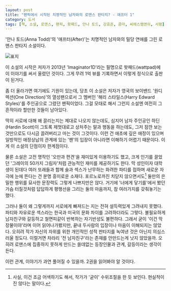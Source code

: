 ```yaml
---
layout: post
title: "팬픽에서 시작된 치명적인 남자와의 로맨스 판타지? - 애프터 1"
category: 도서
tags: [책, 소설, 로맨스, 팬픽, 왓패드, 안나 토드, 강효준, 콤마, 씨에스엠앤이, 서평]
---
```


'안나 토드(Anna Todd)'의
'애프터(After)'는
치명적인 남자와의 밀당 연애를 그린 로맨스 판타지 소설이다.

![표지](https://lh3.googleusercontent.com/Amxl7tCakbQGgCze52QyuD9f4lOruDiKzwSw_frE67Zs-HjhTCtc6y-n_SXgbKUOuWnI2yT_VxNfzg=s480)

이 소설의 시작은
저자가 2013년 'Imaginator1D'라는 필명으로 왓패드(wattpad)에 이 이야기를 써서 올렸던 것이다.
그게 무려 1억 뷰를 기록하면서 이렇게 정식으로 출판이 된거다.

좀 더 올라가면 여기에도 기원이 있는데,
당초 이 소설은 저자가 영국의 보이밴드 '원디렉션(One Direction)'의 열성팬으로서
그 멤버인 '해리 스타일스(Harry Edward Styles)'를 주인공으로 그렸던 팬픽이었다.
그걸 모태로 해서 그런지 소설엔 여전히 그 흔적이라 할만한 것들이 남아있다.

딱히 서로에 대해 왜 끌리는지는 제대로 나오지 않는데도,
심지어 남자 주인공인 하딘(Hardin Scott)이 그토록 제멋대로고 상처주는 말과 행동을 하는데도,
그저 잠깐 보는 것만으로도 다시금 끌려버리고 마는 것이 그것이다.
이런 건 애초에 깊은 애정이 있으며 일방적인 애정상납의 관계에 있는 '팬'의 입장이 아니라면 이해하기 어렵기 때문이다.
이게 이 소설의 단점이자 한계점이다.

물론 소설은 고전 명작인 '오만과 편견'을 재미있게 이용하기도 했고,
크게 인기를 끌었던 '그레이의 50가지 그림자'처럼 관능적인 재미를 제공하기도 한다.
막 성인이자 대학생이 된데다
여러 또래들과 함께 술과 섹스가 난무하는 화려한 파티를 접하며
새로운 자극에 눈에 뜬다는 건 분명 흥미로운 소재다.
포르노로까진 치닫지 않으면서도[^1] 둘만의 은밀한 행위를 묘사한 문장력도 그렇게 나쁘지만은 않다.
거기에 '너에게 닿기를'에서 봤던 가슴 터질것처럼 답답하게 평행선을 그리는 둘의 마음까지,
참 여러가지를 갖춰놓기는 했다.

[^1]: 사실, 이건 조금 어색하기도 해서, 작가가 '굳이' 수위조절을 한 듯 보인다. 현실적이진 않다는 말이다.

그러나 둘이 왜 그렇게까지 서로에게 빠져드는 지는 전혀 설득력있게 그려내지 못했다.
파티와 자유로운 섹스라는 한국과 미국의 문화 차이를 고려하더라도 그렇다.
불필요하게 남자친구와 갈등하고 철면피같이 반복하는 자기반성도 불편하다.
그래서 굳이 '이건 막장물이야'라며 이어 읽어나가봤지만, 끝내 두사람의 입장이나 마음이 이해되지는 않았다.
오히려 작가 자신의 자위를 위한 개인적인 성적 판타지를 녹여낸 것은 아닌지 의심스러울 정도다.
이럴거면 차라리 '전 남자친구'라는 존재를 안만드는게 낫지 않았을까.
오히려 로맨스에 집중하지 못하게 만드는 쓸데없는 등장인물과 관계, 갈등이라는 생각이 든다.

이런 관계, 이야기가 과연 풀어질 수 있을까.
2권을 읽어봐야 알 것이다.
